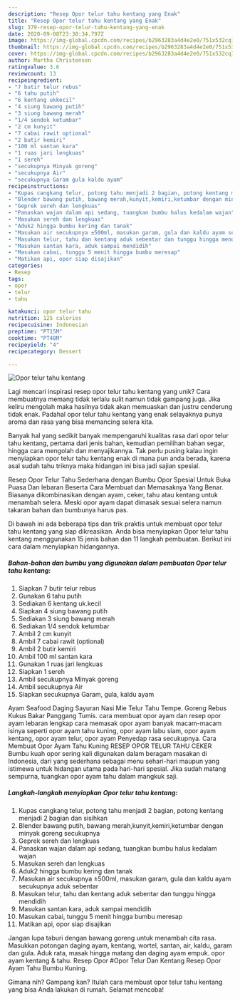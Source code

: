 ```yaml
---
description: "Resep Opor telur tahu kentang yang Enak"
title: "Resep Opor telur tahu kentang yang Enak"
slug: 379-resep-opor-telur-tahu-kentang-yang-enak
date: 2020-09-08T23:30:34.797Z
image: https://img-global.cpcdn.com/recipes/b2963283a4d4e2e0/751x532cq70/opor-telur-tahu-kentang-foto-resep-utama.jpg
thumbnail: https://img-global.cpcdn.com/recipes/b2963283a4d4e2e0/751x532cq70/opor-telur-tahu-kentang-foto-resep-utama.jpg
cover: https://img-global.cpcdn.com/recipes/b2963283a4d4e2e0/751x532cq70/opor-telur-tahu-kentang-foto-resep-utama.jpg
author: Martha Christensen
ratingvalue: 3.6
reviewcount: 13
recipeingredient:
- "7 butir telur rebus"
- "6 tahu putih"
- "6 kentang ukkecil"
- "4 siung bawang putih"
- "3 siung bawang merah"
- "1/4 sendok ketumbar"
- "2 cm kunyit"
- "7 cabai rawit optional"
- "2 butir kemiri"
- "100 ml santan kara"
- "1 ruas jari lengkuas"
- "1 sereh"
- "secukupnya Minyak goreng"
- "secukupnya Air"
- "secukupnya Garam gula kaldu ayam"
recipeinstructions:
- "Kupas cangkang telur, potong tahu menjadi 2 bagian, potong kentang menjadi 2 bagian dan sisihkan"
- "Blender bawang putih, bawang merah,kunyit,kemiri,ketumbar dengan minyak goreng secukupnya"
- "Geprek sereh dan lengkuas"
- "Panaskan wajan dalam api sedang, tuangkan bumbu halus kedalam wajan"
- "Masukan sereh dan lengkuas"
- "Aduk2 hingga bumbu kering dan tanak"
- "Masukan air secukupnya ±500ml, masukan garam, gula dan kaldu ayam secukupnya aduk sebentar"
- "Masukan telur, tahu dan kentang aduk sebentar dan tunggu hingga mendidih"
- "Masukan santan kara, aduk sampai mendidih"
- "Masukan cabai, tunggu 5 menit hingga bumbu meresap"
- "Matikan api, opor siap disajikan"
categories:
- Resep
tags:
- opor
- telur
- tahu

katakunci: opor telur tahu 
nutrition: 125 calories
recipecuisine: Indonesian
preptime: "PT15M"
cooktime: "PT48M"
recipeyield: "4"
recipecategory: Dessert

---
```



![Opor telur tahu kentang](https://img-global.cpcdn.com/recipes/b2963283a4d4e2e0/751x532cq70/opor-telur-tahu-kentang-foto-resep-utama.jpg)

Lagi mencari inspirasi resep opor telur tahu kentang yang unik? Cara membuatnya memang tidak terlalu sulit namun tidak gampang juga. Jika keliru mengolah maka hasilnya tidak akan memuaskan dan justru cenderung tidak enak. Padahal opor telur tahu kentang yang enak selayaknya punya aroma dan rasa yang bisa memancing selera kita.

Banyak hal yang sedikit banyak mempengaruhi kualitas rasa dari opor telur tahu kentang, pertama dari jenis bahan, kemudian pemilihan bahan segar, hingga cara mengolah dan menyajikannya. Tak perlu pusing kalau ingin menyiapkan opor telur tahu kentang enak di mana pun anda berada, karena asal sudah tahu triknya maka hidangan ini bisa jadi sajian spesial.

Resep Opor Telur Tahu Sederhana dengan Bumbu Opor Spesial Untuk Buka Puasa Dan lebaran Beserta Cara Membuat dan Memasaknya Yang Benar. Biasanya dikombinasikan dengan ayam, ceker, tahu atau kentang untuk menambah selera. Meski opor ayam dapat dimasak sesuai selera namun takaran bahan dan bumbunya harus pas.


Di bawah ini ada beberapa tips dan trik praktis untuk membuat opor telur tahu kentang yang siap dikreasikan. Anda bisa menyiapkan Opor telur tahu kentang menggunakan 15 jenis bahan dan 11 langkah pembuatan. Berikut ini cara dalam menyiapkan hidangannya.

<!--inarticleads1-->

##### Bahan-bahan dan bumbu yang digunakan dalam pembuatan Opor telur tahu kentang:

1. Siapkan 7 butir telur rebus
1. Gunakan 6 tahu putih
1. Sediakan 6 kentang uk.kecil
1. Siapkan 4 siung bawang putih
1. Sediakan 3 siung bawang merah
1. Sediakan 1/4 sendok ketumbar
1. Ambil 2 cm kunyit
1. Ambil 7 cabai rawit (optional)
1. Ambil 2 butir kemiri
1. Ambil 100 ml santan kara
1. Gunakan 1 ruas jari lengkuas
1. Siapkan 1 sereh
1. Ambil secukupnya Minyak goreng
1. Ambil secukupnya Air
1. Siapkan secukupnya Garam, gula, kaldu ayam


Ayam Seafood Daging Sayuran Nasi Mie Telur Tahu Tempe. Goreng Rebus Kukus Bakar Panggang Tumis. cara membuat opor ayam dan resep opor ayam lebaran lengkap cara memasak opor ayam banyak macam-macam isinya seperti opor ayam tahu kuning, opor ayam labu siam, opor ayam kentang, opor ayam telur, opor ayam Penyedap rasa secukupnya. Cara Membuat Opor Ayam Tahu Kuning  RESEP OPOR TELUR TAHU CEKER Bumbu kuah opor sering kali digunakan dalam beragam masakan di Indonesia, dari yang sederhana sebagai menu sehari-hari maupun yang istimewa untuk hidangan utama pada hari-hari spesial. Jika sudah matang sempurna, tuangkan opor ayam tahu dalam mangkuk saji. 

<!--inarticleads2-->

##### Langkah-langkah menyiapkan Opor telur tahu kentang:

1. Kupas cangkang telur, potong tahu menjadi 2 bagian, potong kentang menjadi 2 bagian dan sisihkan
1. Blender bawang putih, bawang merah,kunyit,kemiri,ketumbar dengan minyak goreng secukupnya
1. Geprek sereh dan lengkuas
1. Panaskan wajan dalam api sedang, tuangkan bumbu halus kedalam wajan
1. Masukan sereh dan lengkuas
1. Aduk2 hingga bumbu kering dan tanak
1. Masukan air secukupnya ±500ml, masukan garam, gula dan kaldu ayam secukupnya aduk sebentar
1. Masukan telur, tahu dan kentang aduk sebentar dan tunggu hingga mendidih
1. Masukan santan kara, aduk sampai mendidih
1. Masukan cabai, tunggu 5 menit hingga bumbu meresap
1. Matikan api, opor siap disajikan


Jangan lupa taburi dengan bawang goreng untuk menambah cita rasa. Masukkan potongan daging ayam, kentang, wortel, santan, air, kaldu, garam dan gula. Aduk rata, masak hingga matang dan daging ayam empuk. opor ayam kentang &amp; tahu. Resep Opor #Opor Telur Dan Kentang Resep Opor Ayam Tahu Bumbu Kuning. 

Gimana nih? Gampang kan? Itulah cara membuat opor telur tahu kentang yang bisa Anda lakukan di rumah. Selamat mencoba!
